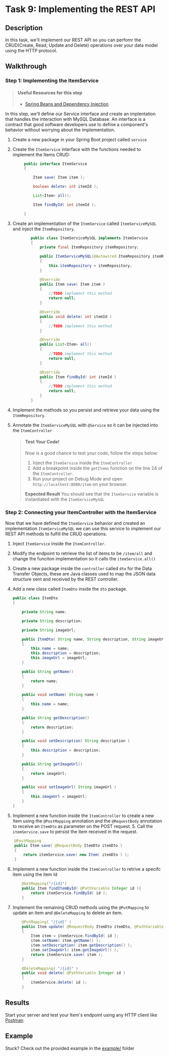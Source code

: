# Task 9: Implementing the REST API

## Description

In this task, we'll implement our REST API so you can perfomr the CRUD(Create, Read, Update and Delete) operations
over your data model using the HTTP protocol.

## Walkthrough

### Step 1: Implementing the ItemService

> #### Useful Resources for this step
>
> - [Spring Beans and Dependency Injection](https://docs.spring.io/spring-boot/docs/2.0.x/reference/html/using-boot-spring-beans-and-dependency-injection.html)

In this step, we'll define our Service interface and create an implentation that handles the interaction with MySQL Database. An interface is a contract that good software developers use to define a component's behavior without worrying about the implementation.

1. Create a new package in your Spring Boot project called `service`
2. Create the `ItemService` interface with the functions needed to implement the Items CRUD:

   ```java
        public interface ItemService
        {

            Item save( Item item );

            boolean delete( int itemId );

            List<Item> all();

            Item findById( int itemId );

        }
   ```

3. Create an implementation of the `ItemService` called `ItemServiceMySQL` and inject the `ItemRepository`.

   ```java
           public class ItemServiceMySQL implements ItemService
           {
               private final ItemRepository itemRepository;

               public ItemServiceMySQL(@Autowired ItemRepository itemRepository )
               {
                   this.itemRepository = itemRepository;
               }

               @Override
               public Item save( Item item )
               {
                   //TODO implement this method
                   return null;
               }

               @Override
               public void delete( int itemId )
               {
                   //TODO implement this method
               }

               @Override
               public List<Item> all()
               {
                   //TODO implement this method
                   return null;
               }

               @Override
               public Item findById( int itemId )
               {
                   //TODO implement this method
                   return null;
               }
           }

   ```

4. Implement the methods so you persist and retrieve your data using the `ItemRepository`.
5. Annotate the `ItemServiceMySQL` with `@Service` so it can be injected into the `ItemController`

   > #### Test Your Code!
   >
   > Now is a good chance to test your code, follow the steps below:
   >
   > 1. Inject the `ItemService` inside the `ItemController`
   > 2. Add a breakpoint inside the `getItems` function on the line 24 of the `ItemController`.
   > 3. Run your project on Debug Mode and open `http://localhost:8080/item` on your browser.
   >
   > **Expected Result**
   > You should see that the `ItemService` variable is instantiated with the `ItemServiceMySQL`

### Step 2: Connecting your ItemController with the ItemService

Now that we have defined the `ItemService` behavior and created an implementation `ItemServiceMySQL` we can use this service to implement our REST API methods to fulfill the CRUD operations.

1. Inject `ItemService` inside the `ItemController`.
2. Modify the endpoint to retrieve the list of items to be `/item/all` and change the funciton implementation so it calls the `itemService.all()`
3. Create a new package inside the `controller` called `dto` for the Data Transfer Objects, these are Java classes used to map the JSON data structure sent and received by the REST controller.
4. Add a new class called `ItemDto` inside the `dto` package.

   ```java
   public class ItemDto
   {

       private String name;

       private String description;

       private String imageUrl;

       public ItemDto( String name, String description, String imageUrl )
       {
           this.name = name;
           this.description = description;
           this.imageUrl = imageUrl;
       }

       public String getName()
       {
           return name;
       }

       public void setName( String name )
       {
           this.name = name;
       }

       public String getDescription()
       {
           return description;
       }

       public void setDescription( String description )
       {
           this.description = description;
       }

       public String getImageUrl()
       {
           return imageUrl;
       }

       public void setImageUrl( String imageUrl )
       {
           this.imageUrl = imageUrl;
       }
   }
   ```

5. Implement a new function inside the `ItemController` to create a new Item using the `@PostMapping` annotation and the `@RequestBody` annotation to receive an `ItemDto` as parameter on the POST request. 5. Call the `itemService.save` to persist the item received in the request.

```java
    @PostMapping
    public Item save( @RequestBody ItemDto itemDto )
    {
        return itemService.save( new Item( itemDto ) );
    }
```

6. Implement a new function inside the `ItemController` to retrive a specifc item using the item Id
   ```java
       @GetMapping("/{id}")
       public Item findItemById( @PathVariable Integer id ){
           return itemService.findById( id );
       }
   ```
7. Implement the remaining CRUD methods using the `@PutMapping` to update an item and `@DeleteMapping` to delete an item.

   ```java
       @PutMapping( "/{id}" )
       public Item update( @RequestBody ItemDto itemDto, @PathVariable Integer id )
       {
           Item item = itemService.findById( id );
           item.setName( item.getName() );
           item.setDescription( item.getDescription() );
           item.setImageUrl( item.getImageUrl() );
           return itemService.save( item );
       }

       @DeleteMapping( "/{id}" )
       public void delete( @PathVariable Integer id )
       {
           itemService.delete( id );
       }
   ```

## Results

Start your server and test your Item's endpoint using any HTTP client like [Postman](https://www.postman.com/)

## Example

Stuck? Check out the provided example in the [example/](example/) folder
